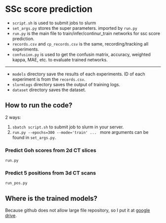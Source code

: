 # SSc score prediction

* `script.sh` is used to submit jobs to slurm
* `set_args.py` stores the super parameters. imported by `run.py`
* `run.py` is the main file to train/infer/continur_train networks for ssc score prediction.
* `records.csv` and `cp_records.csv` is the same, recording/tracking all experiments.
* `confusion.py` is used to get the confusin matrix, accuracy, weighted kappa, MAE, etc. to evaluate trained networks.
------
* `models` directory save the results of each experiments. ID of each experiment is from the `records.csv`.
* `slurmlogs` directory saves the output of training logs.
* `dataset` directory saves the dataset.

## How to run the code?
2 ways:
1. `sbatch script.sh` to submit job to slurm in your server.
2. `run.py --epochs=300 --mode='train' ... ` more arguments can be found in `set_args.py`.

### Predict Goh scores from 2d CT slices
`run.py`

### Predict 5 positions from 3d CT scans
`run_pos.py`

## Where is the trained models? 
Because github does not allow large file repository, so I put it at [google drive](https://drive.google.com/drive/my-drive).

